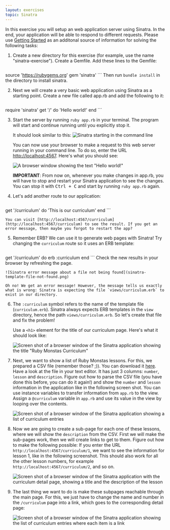 ```yaml
---
layout: exercises
topic: Sinatra
---
```


In this exercise you will setup an web application server using Sinatra. In the end, your application will be able to
respond to different requests. Please use [Getting Started](http://www.sinatrarb.com/intro.html) as an additonal source of
information for solving the following tasks:

1. Create a new directory for this exercise (for example, use the name "sinatra-exercise"). Create a Gemfile. Add these lines to the Gemfile:
    ```ruby
source 'https://rubygems.org'
gem 'sinatra'
    ```
    Then run `bundle install` in the directory to install sinatra.

2. Next we will create a very basic web application using Sinatra as a starting point. Create a new file called app.rb and add the following to it:
    ```ruby
require 'sinatra'
get '/' do
  'Hello world!'
end
    ```

3. Start the server by running `ruby app.rb` in your terminal. The program will start and continue running until you explicitly stop it.

    It should look similar to this:
    ![Sinatra starting in the command line](sinatra-start.png)

    You can now use your browser to make a request to this web server running in your command line. To do so, enter the URL [http://localhost:4567](http://localhost:4567). Here's what you should see:

    ![A browser window showing the text "Hello world!"](hello-world-browser.png)

    **IMPORTANT**: From now on, whenever you make changes in app.rb, you will have to stop and restart your Sinatra application to see the changes. You can stop it with <kbd>Ctrl + C</kbd> and start by running `ruby app.rb` again.

4. Let's add another route to our application:
    ```ruby
get '/curriculum' do
    'This is our curriculum'
end
    ```

    You can visit [http://localhost:4567/curriculum](http://localhost:4567/curriculum) to see the result. If you get an error message, then maybe you forgot to restart the app?

5. Remember ERB? We can use it to generate web pages with Sinatra! Try changing the `curriculum` route so it uses an ERB template:
    ```ruby
get '/curriculum' do
    erb :curriculum
end
    ```
    Check the new results in your browser by refreshing the page. 
    
    ![Sinatra error message about a file not being found](sinatra-template-file-not-found.png)

    Oh no! We get an error message! However, the message tells us exactly what is wrong: Sinatra is expecting the file `views/curriculum.erb` to exist in our directory.

6. The `:curriculum` symbol refers to the name of the template file (`curriculum.erb`). Sinatra always expects ERB templates in the `view` directory, hence the path `views/curriculum.erb`. So let's create that file and fix the problem!

    Use a `<h1>` element for the title of our curriculum page. Here's what it should look like:

    ![Screen shot of a browser window of the Sinatra application showing the title "Ruby Monstas Curriculum"](curriculum-1.png)

7. Next, we want to show a list of Ruby Monstas lessons. For this, we prepared a CSV file (remember those? ;)). You can download it [here](curriculum.csv). Have a look at the file in your text editor. It has just 3 columns: `number`, `lesson` and `description`.
    Figure out how to parse the CSV file (you have done this before, you can do it again!) and show the `number` and `lesson` information in the application like in the following screen shot. You can use instance variables to transfer information from `app.rb` to the view. Assign a `@curriculum` variable in `app.rb` and use its value in the view by looping over the contents.

    ![Screen shot of a browser window of the Sinatra application showing a list of curriculum entries](curriculum-2.png)

8. Now we are going to create a sub-page for each one of these lessons, where we will show the `description` from the CSV. First we will make the sub-pages work, then we will create links to get to them.
    Figure out how to make the following possible: If you enter the URL `http://localhost:4567/curriculum/1`, we want to see the information for lesson 1, like in the following screenshot. This should also work for all the other lesson numbers, for example `http://localhost:4567/curriculum/2`, and so on.

    ![Screen shot of a browser window of the Sinatra application with the curriculum detail page, showing a title and the description of the lesson](curriculum-show.png)

9. The last thing we want to do is make these subpages reachable through the main page. For this, we just have to change the name and number in the `/curriculum` page into a link, which goes to the corresponding detail page:

    ![Screen shot of a browser window of the Sinatra application showing the list of curriculum entries where each item is a link](curriculum-3.png)
